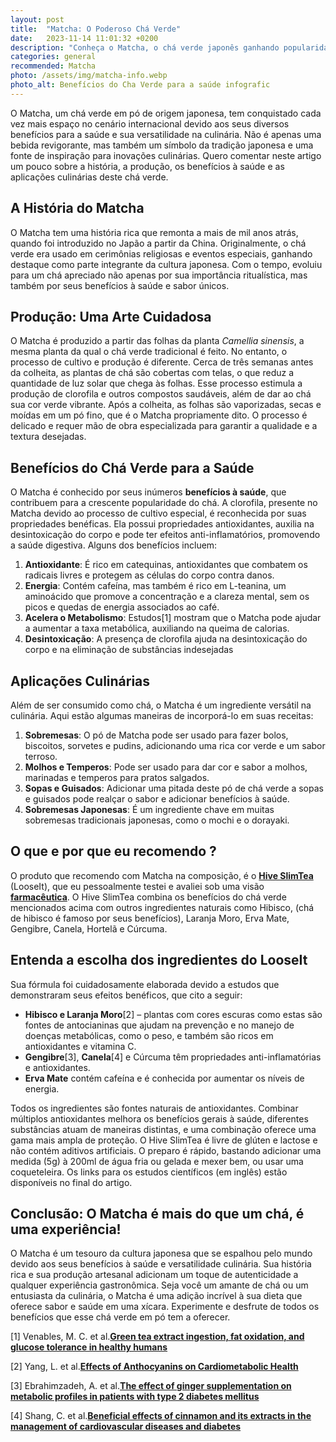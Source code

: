 ```yaml
---
layout: post
title:  "Matcha: O Poderoso Chá Verde"
date:   2023-11-14 11:01:32 +0200
description: "Conheça o Matcha, o chá verde japonês ganhando popularidade internacional por seus benefícios à saúde e versatilidade culinária."
categories: general
recommended: Matcha
photo: /assets/img/matcha-info.webp
photo_alt: Benefícios do Cha Verde para a saúde infografic
---
```


O Matcha, um chá verde em pó de origem japonesa, tem conquistado cada vez mais espaço no cenário internacional devido aos 
seus diversos benefícios para a saúde e sua versatilidade na culinária. Não é apenas uma bebida revigorante, mas 
também um símbolo da tradição japonesa e uma fonte de inspiração para inovações culinárias. 
Quero comentar neste artigo um pouco sobre a história, a produção, os benefícios à saúde e as aplicações culinárias 
deste chá verde.

## A História do Matcha
O Matcha tem uma história rica que remonta a mais de mil anos atrás, quando foi introduzido no Japão a partir da China. 
Originalmente, o chá verde era usado em cerimônias religiosas e eventos especiais, ganhando destaque como parte integrante 
da cultura japonesa. Com o tempo, evoluiu para um chá apreciado não apenas por sua importância ritualística, 
mas também por seus benefícios à saúde e sabor únicos.


## Produção: Uma Arte Cuidadosa
O Matcha é produzido a partir das folhas da planta _Camellia sinensis_, a mesma planta da qual o chá verde tradicional 
é feito. No entanto, o processo de cultivo e produção é diferente. Cerca de três semanas antes da colheita, 
as plantas de chá são cobertas com telas, o que reduz a quantidade de luz solar que chega às folhas. Esse processo estimula 
a produção de clorofila e outros compostos saudáveis, além de dar ao chá  sua cor verde vibrante.
Após a colheita, as folhas são vaporizadas, secas e moídas em um pó fino, que é o Matcha propriamente dito. 
O processo é delicado e requer mão de obra especializada para garantir a qualidade e a textura desejadas.

## Benefícios do Chá Verde para a Saúde
O Matcha é conhecido por seus inúmeros **benefícios à saúde**, que contribuem para a crescente popularidade do chá.
A clorofila, presente no Matcha devido ao processo de cultivo especial, é reconhecida por suas propriedades benéficas. 
Ela possui propriedades antioxidantes, auxilia na desintoxicação do corpo e pode ter efeitos anti-inflamatórios, promovendo 
a saúde digestiva.
Alguns dos benefícios incluem:
1. **Antioxidante**: É rico em catequinas, antioxidantes que combatem os radicais livres e protegem as células do corpo contra danos.
2. **Energia**: Contém cafeína, mas também é rico em L-teanina, um aminoácido que promove a concentração e a clareza mental, sem os picos e quedas de energia associados ao café.
3. **Acelera o Metabolismo**: Estudos[1] mostram que o Matcha pode ajudar a aumentar a taxa metabólica, auxiliando na queima de calorias.
4. **Desintoxicação**: A presença de clorofila ajuda na desintoxicação do corpo e na eliminação de substâncias indesejadas

## Aplicações Culinárias
Além de ser consumido como chá, o Matcha é um ingrediente versátil na culinária. Aqui estão algumas maneiras de incorporá-lo em suas receitas:
1. **Sobremesas**: O pó de Matcha pode ser usado para fazer bolos, biscoitos, sorvetes e pudins, adicionando uma rica cor verde e um sabor terroso.
2. **Molhos e Temperos**: Pode ser usado para dar cor e sabor a molhos, marinadas e temperos para pratos salgados.
3. **Sopas e Guisados**: Adicionar uma pitada deste pó de chá verde a sopas e guisados pode realçar o sabor e adicionar benefícios à saúde.
4. **Sobremesas Japonesas**: É um ingrediente chave em muitas sobremesas tradicionais japonesas, como o mochi e o dorayaki.

## O que e por que eu recomendo ?
O produto que recomendo com Matcha na composição, é o **[Hive SlimTea](https://behive.global/produtos/looseit/slim-tea-150g?loja=/ligiavalle&)** 
(LooseIt), que eu pessoalmente testei e avaliei sob uma visão **[farmacêutica](https://brilhointerior.com/about.html)**.
O Hive SlimTea combina os benefícios do chá verde mencionados acima com outros ingredientes naturais como Hibisco,
(chá de hibisco é famoso por seus benefícios), Laranja Moro, Erva Mate, Gengibre, Canela, Hortelã e Cúrcuma.

## Entenda a escolha dos ingredientes do LooseIt
Sua fórmula foi cuidadosamente elaborada devido a estudos que demonstraram seus efeitos benéficos, que cito a seguir:
- **Hibisco e Laranja Moro**[2] – plantas com cores escuras como estas são fontes de antocianinas que ajudam na prevenção 
e no manejo de doenças metabólicas, como o peso, e também são ricos em antioxidantes e vitamina C.
- **Gengibre**[3], **Canela**[4] e Cúrcuma têm propriedades anti-inflamatórias e antioxidantes.
- **Erva Mate** contém cafeína e é conhecida por aumentar os níveis de energia.

Todos os ingredientes são fontes naturais de antioxidantes. Combinar múltiplos antioxidantes melhora os benefícios 
gerais à saúde, diferentes substâncias atuam de maneiras distintas, e uma combinação oferece uma gama mais ampla de proteção. 
O Hive SlimTea é livre de glúten e lactose e não contém aditivos artificiais. O preparo é rápido, bastando adicionar 
uma medida (5g) à 200ml de água fria ou gelada e mexer bem, ou usar uma coqueteleira. 
Os links para os estudos científicos (em inglês) estão disponíveis no final do artigo.

## Conclusão: O Matcha é mais do que um chá, é uma experiência!
O Matcha é um tesouro da cultura japonesa que se espalhou pelo mundo devido aos seus benefícios à saúde e versatilidade culinária. 
Sua história rica e sua produção artesanal adicionam um toque de autenticidade a qualquer experiência gastronômica. 
Seja você um amante de chá ou um entusiasta da culinária, o Matcha é uma adição incrível à sua dieta que oferece sabor e saúde em uma xícara. 
Experimente e desfrute de todos os benefícios que esse chá verde em pó tem a oferecer.



[1] Venables, M. C. et al.<a href="https://pubmed.ncbi.nlm.nih.gov/18326618/" target="_blank"><strong>Green tea extract ingestion, fat oxidation, and glucose tolerance in healthy humans</strong></a>

[2] Yang, L. et al.<a href="https://www.ncbi.nlm.nih.gov/pmc/articles/PMC5593100/" target="_blank"><strong>Effects of Anthocyanins on Cardiometabolic Health</strong></a>

[3] Ebrahimzadeh, A. et al.<a href="https://www.sciencedirect.com/science/article/pii/S0965229922000048?" target="_blank"><strong>The effect of ginger supplementation on metabolic profiles in patients with type 2 diabetes mellitus</strong></a>

[4] Shang, C. et al.<a href="https://pubs.rsc.org/en/content/articlelanding/2021/FO/D1FO01935J" target="_blank"><strong>Beneficial effects of cinnamon and its extracts in the management of cardiovascular diseases and diabetes</strong></a>

